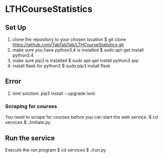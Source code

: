 # LTHCourseStatistics


## Set Up
1. clone the repository to your chosen location
  $ git clone https://github.com/TabTabTab/LTHCourseStatistics.git
2. make sure you have python3.4 is installed
  $ sudo apt-get install python3.4
3. make sure pip3 is installed
  $ sudo apt-get install python3-pip
4. install flask for python3
  $ sudo pip3 install flask

## Error
1. lxml
   solution: pip3 install --upgrade lxml


### Scraping for courses
You need to scrape for courses before you can start the web service.
    $ cd services
    $ ./initiate.py

## Run the service
Execute the run program
  $ cd services
  $ ./run.py
